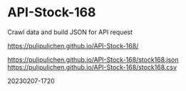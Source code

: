 # API-Stock-168
Crawl data and build JSON for API request

https://pulipulichen.github.io/API-Stock-168/

https://pulipulichen.github.io/API-Stock-168/stock168.json
https://pulipulichen.github.io/API-Stock-168/stock168.csv

20230207-1720 